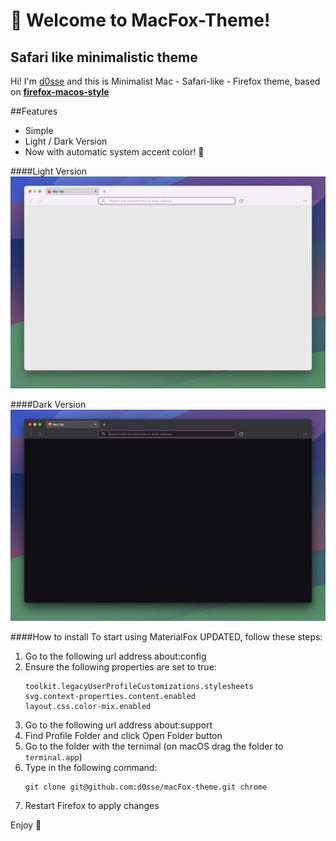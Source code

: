 # 👋 Welcome to MacFox-Theme!
## Safari like minimalistic theme

Hi! I'm [d0sse](https://github.com/d0sse) and  this is Minimalist Mac - Safari-like - Firefox theme, based on **[firefox-macos-style](https://github.com/nchlscs/firefox-macos-style)** 

##Features 
- Simple
- Light / Dark Version 
- Now with automatic system accent color! 🎨

####Light Version 
![Light Screenshot](screen-light.jpg "Screen")

####Dark Version
![Dark Screenshot](screen-dark.jpg "Screen")

####How to install
To start using MaterialFox UPDATED, follow these steps:

1. Go to the following url address about:config
2. Ensure the following properties are set to true:
  	```
  	toolkit.legacyUserProfileCustomizations.stylesheets
	svg.context-properties.content.enabled
	layout.css.color-mix.enabled
	```
3. Go to the following url address about:support
4. Find Profile Folder and click Open Folder button
5. Go to the folder with the ternimal (on macOS drag the folder to `terminal.app`) 
6. Type in the following command:
	```
	git clone git@github.com:d0sse/macFox-theme.git chrome
	```
7. Restart Firefox to apply changes

Enjoy 🎉
